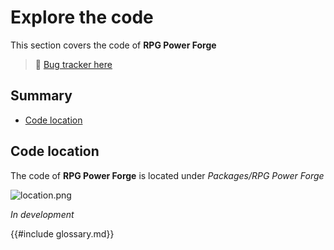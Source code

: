# Explore the code

This section covers the code of **RPG Power Forge**

> 🐞 [Bug tracker here](https://trello.com/b/PIzgsYov/rpg-power-forge-road-map)

## Summary
- [Code location](#code-location)


## Code location

The code of **RPG Power Forge** is located under *Packages/RPG Power Forge*

![location.png](./../media/code/location.png)

*In development*

{{#include glossary.md}}